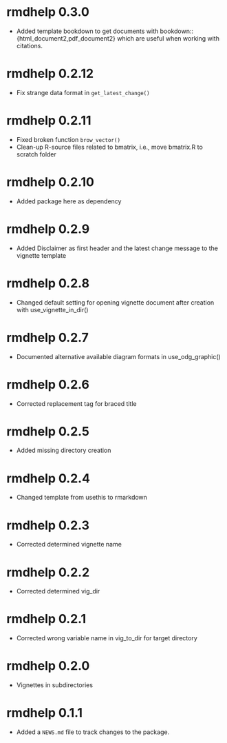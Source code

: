 # rmdhelp 0.3.0

* Added template bookdown to get documents with bookdown::{html_document2,pdf_document2} 
which are useful when working with citations.

# rmdhelp 0.2.12

* Fix strange data format in `get_latest_change()`

# rmdhelp 0.2.11

* Fixed broken function `brow_vector()`
* Clean-up R-source files related to bmatrix, i.e., move bmatrix.R to scratch folder

# rmdhelp 0.2.10

* Added package here as dependency

# rmdhelp 0.2.9

* Added Disclaimer as first header and the latest change message to the vignette template

# rmdhelp 0.2.8

* Changed default setting for opening vignette document after creation with use_vignette_in_dir()

# rmdhelp 0.2.7

* Documented alternative available diagram formats in use_odg_graphic()

# rmdhelp 0.2.6

* Corrected replacement tag for braced title

# rmdhelp 0.2.5

* Added missing directory creation

# rmdhelp 0.2.4

* Changed template from usethis to rmarkdown

# rmdhelp 0.2.3

* Corrected determined vignette name

# rmdhelp 0.2.2

* Corrected determined vig_dir

# rmdhelp 0.2.1

* Corrected wrong variable name in vig_to_dir for target directory

# rmdhelp 0.2.0

* Vignettes in subdirectories

# rmdhelp 0.1.1

* Added a `NEWS.md` file to track changes to the package.
